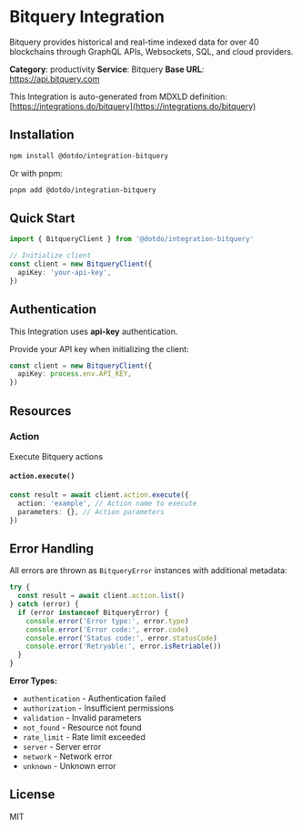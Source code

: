 # Bitquery Integration

Bitquery provides historical and real-time indexed data for over 40 blockchains through GraphQL APIs, Websockets, SQL, and cloud providers.

**Category**: productivity
**Service**: Bitquery
**Base URL**: https://api.bitquery.com

This Integration is auto-generated from MDXLD definition: [https://integrations.do/bitquery](https://integrations.do/bitquery)

## Installation

```bash
npm install @dotdo/integration-bitquery
```

Or with pnpm:

```bash
pnpm add @dotdo/integration-bitquery
```

## Quick Start

```typescript
import { BitqueryClient } from '@dotdo/integration-bitquery'

// Initialize client
const client = new BitqueryClient({
  apiKey: 'your-api-key',
})
```

## Authentication

This Integration uses **api-key** authentication.

Provide your API key when initializing the client:

```typescript
const client = new BitqueryClient({
  apiKey: process.env.API_KEY,
})
```

## Resources

### Action

Execute Bitquery actions

#### `action.execute()`

```typescript
const result = await client.action.execute({
  action: 'example', // Action name to execute
  parameters: {}, // Action parameters
})
```

## Error Handling

All errors are thrown as `BitqueryError` instances with additional metadata:

```typescript
try {
  const result = await client.action.list()
} catch (error) {
  if (error instanceof BitqueryError) {
    console.error('Error type:', error.type)
    console.error('Error code:', error.code)
    console.error('Status code:', error.statusCode)
    console.error('Retryable:', error.isRetriable())
  }
}
```

**Error Types:**

- `authentication` - Authentication failed
- `authorization` - Insufficient permissions
- `validation` - Invalid parameters
- `not_found` - Resource not found
- `rate_limit` - Rate limit exceeded
- `server` - Server error
- `network` - Network error
- `unknown` - Unknown error

## License

MIT
